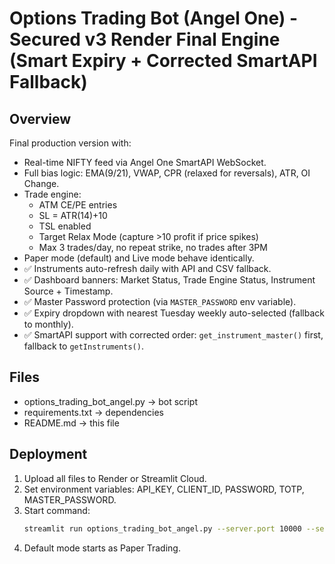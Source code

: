 # Options Trading Bot (Angel One) - Secured v3 Render Final Engine (Smart Expiry + Corrected SmartAPI Fallback)

## Overview
Final production version with:
- Real-time NIFTY feed via Angel One SmartAPI WebSocket.
- Full bias logic: EMA(9/21), VWAP, CPR (relaxed for reversals), ATR, OI Change.
- Trade engine:
  - ATM CE/PE entries
  - SL = ATR(14)+10
  - TSL enabled
  - Target Relax Mode (capture >10 profit if price spikes)
  - Max 3 trades/day, no repeat strike, no trades after 3PM
- Paper mode (default) and Live mode behave identically.
- ✅ Instruments auto-refresh daily with API and CSV fallback.
- ✅ Dashboard banners: Market Status, Trade Engine Status, Instrument Source + Timestamp.
- ✅ Master Password protection (via `MASTER_PASSWORD` env variable).
- ✅ Expiry dropdown with nearest Tuesday weekly auto-selected (fallback to monthly).
- ✅ SmartAPI support with corrected order: `get_instrument_master()` first, fallback to `getInstruments()`.

## Files
- options_trading_bot_angel.py → bot script
- requirements.txt → dependencies
- README.md → this file

## Deployment
1. Upload all files to Render or Streamlit Cloud.
2. Set environment variables: API_KEY, CLIENT_ID, PASSWORD, TOTP, MASTER_PASSWORD.
3. Start command:
   ```bash
   streamlit run options_trading_bot_angel.py --server.port 10000 --server.address 0.0.0.0
   ```
4. Default mode starts as Paper Trading.
